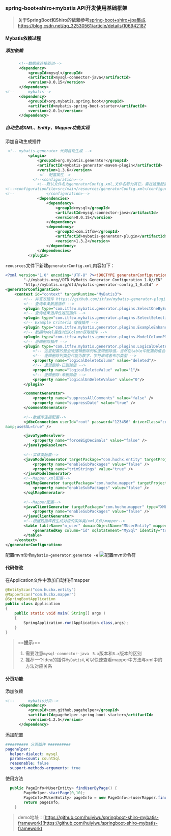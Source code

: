 ### spring-boot+shiro+mybatis API开发使用基础框架

>**关于SpringBoot和Shiro的依赖参考**[spring-boot+shiro+jpa集成https://blog.csdn.net/qq_32530561/article/details/106942187](https://blog.csdn.net/qq_32530561/article/details/106942187)
#### Mybatis依赖过程
##### 添加依赖
```xml
      <!--数据库连接驱动-->
      <dependency>
          <groupId>mysql</groupId>
          <artifactId>mysql-connector-java</artifactId>
          <version>8.0.15</version>
      </dependency>
<!--      mybatis-->
      <dependency>
          <groupId>org.mybatis.spring.boot</groupId>
          <artifactId>mybatis-spring-boot-starter</artifactId>
          <version>2.0.1</version>
      </dependency>
```
##### 自动生成XML、Entity、Mapper功能实现
添加自动生成插件
```xml
 <!-- mybatis-generator 代码自动生成 -->
          <plugin>
              <groupId>org.mybatis.generator</groupId>
              <artifactId>mybatis-generator-maven-plugin</artifactId>
              <version>1.3.6</version>
               <!--配置属性-->
			<!--<configuration>-->
              <!--默认文件名为generatorConfig.xml,文件名若为其它，需在这里配置-->
<!--<configurationFile>src/main/resources/generatorConfig.xml</configurationFile>-->
<!--              </configuration>-->
              <dependencies>
                  <dependency>
                      <groupId>mysql</groupId>
                      <artifactId>mysql-connector-java</artifactId>
                      <version>8.0.15</version>
                  </dependency>
                  <dependency>
                      <groupId>com.itfsw</groupId>
                      <artifactId>mybatis-generator-plugin</artifactId>
                      <version>1.3.2</version>
                  </dependency>
              </dependencies>
          </plugin>
```
`reousrces`文件下新建`generatorConfig.xml`,内容如下：
```xml
<?xml version="1.0" encoding="UTF-8" ?><!DOCTYPE generatorConfiguration PUBLIC
        "-//mybatis.org//DTD MyBatis Generator Configuration 1.0//EN"
        "http://mybatis.org/dtd/mybatis-generator-config_1_0.dtd" >
<generatorConfiguration>
    <context id="context" targetRuntime="MyBatis3">
        <!-- 非官方插件 https://github.com/itfsw/mybatis-generator-plugin -->
        <!-- 查询单条数据插件 -->
        <plugin type="com.itfsw.mybatis.generator.plugins.SelectOneByExamplePlugin"/>
        <!-- 查询结果选择性返回插件 -->
        <plugin type="com.itfsw.mybatis.generator.plugins.SelectSelectivePlugin"/>
        <!-- Example Criteria 增强插件 -->
        <plugin type="com.itfsw.mybatis.generator.plugins.ExampleEnhancedPlugin"/>
        <!-- 数据Model属性对应Column获取插件 -->
        <plugin type="com.itfsw.mybatis.generator.plugins.ModelColumnPlugin"/>
        <!-- 逻辑删除插件 -->
        <plugin type="com.itfsw.mybatis.generator.plugins.LogicalDeletePlugin">
            <!-- 这里配置的是全局逻辑删除列和逻辑删除值，当然在table中配置的值会覆盖该全局配置 -->
            <!-- 逻辑删除列类型只能为数字、字符串或者布尔类型 -->
            <property name="logicalDeleteColumn" value="deleted"/>
            <!-- 逻辑删除-已删除值 -->
            <property name="logicalDeleteValue" value="1"/>
            <!-- 逻辑删除-未删除值 -->
            <property name="logicalUnDeleteValue" value="0"/>
        </plugin>

        <commentGenerator>
            <property name="suppressAllComments" value="false" />
            <property name="suppressDate" value="true" />
        </commentGenerator>
		
		<!--数据库连接配置-->
        <jdbcConnection userId="root" password="123456" driverClass="com.mysql.cj.jdbc.Driver" connectionURL="jdbc:mysql://localhost:3306/framework?serverTimezone=UTC&amp;useUnicode=true&amp;characterEncoding=utf-8
&amp;useSSL=true" />

        <javaTypeResolver>
            <property name="forceBigDecimals" value="false" />
        </javaTypeResolver>
		
		<!--实体类配置-->
        <javaModelGenerator targetPackage="com.huchx.entity" targetProject="src\main\java">
            <property name="enableSubPackages" value="false" />
            <property name="trimStrings" value="true" />
        </javaModelGenerator>
		<!--Mapper.xml配置-->
        <sqlMapGenerator targetPackage="com.huchx.mapper" targetProject="src\main\resources">
            <property name="enableSubPackages" value="false" />
        </sqlMapGenerator>
		
		<!--Mapper配置-->
        <javaClientGenerator targetPackage="com.huchx.mapper" type="XMLMAPPER" targetProject="src\main\java">
            <property name="enableSubPackages" value="false" />
        </javaClientGenerator>
		<!--根据数据库表生成对应的实体类/xml文件/mapper-->
        <table tableName="m_user" domainObjectName="MUserEntity" mapperName="ShiroMapper" sqlProviderName="ShiroMapper"  enableCountByExample="false" enableUpdateByExample="false" enableDeleteByExample="false" enableSelectByExample="false" selectByExampleQueryId="false">
            <generatedKey column="id" sqlStatement="MySql" identity="true"/>
        </table>
    </context>
</generatorConfiguration>
```
配置mvn命令`mybatis-generator:generate -e`
![配置mvn命令符](https://img-blog.csdnimg.cn/20200628141611372.png?x-oss-process=image/watermark,type_ZmFuZ3poZW5naGVpdGk,shadow_10,text_aHR0cHM6Ly9ibG9nLmNzZG4ubmV0L3FxXzMyNTMwNTYx,size_16,color_FFFFFF,t_70)
#### 代码修改
在Application文件中添加自动扫描mapper
```java
@EntityScan("com.huchx.entity")
@MapperScan("com.huchx.mapper")
@SpringBootApplication
public class Application
{
    public static void main( String[] args )
    {
        SpringApplication.run(Application.class,args);
    }
}
```
>==**提示:**==
>1. 需要注意`mysql-connector-java` ` 5.x`版本和`8.x`版本的区别
>2. 推荐一个Idea的插件`MyBatisX`,可以快速查看mapper中方法与xml中的方法对应关系
#### 分页功能
添加依赖
```xml
<!--      mybatis分页-->
      <dependency>
          <groupId>com.github.pagehelper</groupId>
          <artifactId>pagehelper-spring-boot-starter</artifactId>
          <version>1.2.5</version>
      </dependency>
```
添加配置
```yml
########## 分页插件 ##########
pagehelper:
  helper-dialect: mysql
  params=count: countSql
  reasonable: false
  support-methods-arguments: true
```
使用方法
```java
  public PageInfo<MUserEntity> findUserByPage() {
        PageHelper.startPage(0,10);
        PageInfo<MUserEntity> pageInfo = new PageInfo<>(userMapper.findAll());//自动将查询到的数据装配到分页对象中
        return pageInfo;
    }
```
>demo地址：[https://github.com/huiyiwu/springboot-shiro-mybatis-framework](https://github.com/huiyiwu/springboot-shiro-mybatis-framework)
